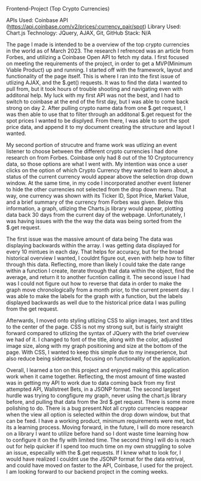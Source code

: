 
Frontend-Project (Top Crypto Currencies)

APIs Used: Coinbase API (https://api.coinbase.com/v2/prices/:currency_pair/spot)
Library Used: Chart.js
Technology: JQuery, AJAX, Git, GitHub
Stack: N/A

The page I made is intended to be a overview of the top crypto currencies in the world as of March 2023. The research I refrenced was an article from Forbes, and utilizing a Coinbase Open API to fetch my data. I first focused on meeting the requirements of the project, in order to get a MVP(Minimum Viable Product) up and running. I started off with the framework, layout and functionality of the page itself. This is where I ran into the first issue of utlizing AJAX, and the  $.get() requests. It was to find the data I wanted to pull from, but it took hours of trouble shooting and navigating even with additonal help.  My luck with my first API was not the best, and I had to switch to coinbase at the end of the first day, but I was able to come back strong on day 2. After pulling crypto name data from one $.get request, I was then able to use that to filter through an additonal $.get request for the spot prices I wanted to be displyed. From there, I was able to sort the spot price data, and append it to my document creating the structure and layout I wanted. 

My second portion of strucutre and frame work was utlizing an event listener to choose between the different crypto currencies I had done research on from Forbes. Coinbase only had 8 out of the 10 Cryptocurrency data, so those options are what I went with. My intention was once a user clicks on the option of which Crypto Currency they wanted to learn about, a status of the current currency would appear above the selection drop down window. At the same time, in my code I incorporated another event listener to hide the other currencies not selected from the drop down menu. That way, one currency was shown with its Ticker ID, Spot Price, Market Value, and a brief summary of the currency from Forbes was given. Below this information, a graph, utlizing the Charts.js library would appear, plotting data back 30 days from the current day of the webpage. Unfortunately, I was having issues with the the way the data was being sorted from the $.get request. 

The first issue was the massive amount of data being The data was displaying backwards within the array. I was getting data displayed for every 10 mintues in each day. That helps for accuracy, but for the broad historical overview I wanted, I couldnt figure out, even with help how to filter through this data. Reflecting, more than likely I could take the date range within a function I create, iterate through that data within the object, find the average, and return it to another fucntion calling it. The second issue I had was I could not figure out how to reverse that data in order to make the graph move chronologically from a month prior, to the current present day. I was able to make the labels for the graph with a function, but the labels displayed backwards as well due to the historical price data I was pulling from the get request. 

Afterwards, I moved onto styling utlizing CSS to align images, text and titles to the center of the page. CSS is not my strong suit, but is fairly straight forward compared to utlizing the syntax of JQuery with the brief overview we had of it. I changed to font of the title, along with the color, adjusted image size, along with my graph positioning and size at the bottom of the page. With CSS, I wanted to keep this simple due to my inexperience, but also reduce being sidetracked, focusing on functionality of the application. 

Overall, I learned a ton on this project and enjoyed making this application work when it came together. Reflecting, the most amount of time wasted was in getting my API to work due to data coming back from my first attempted API, Wallstreet Bets, in a JSONP format. The second largest hurdle was trying to congfigure my graph, never using the chart.js library before, and pulling that data from the 3rd $.get request. There is some more polishing to do. There is a bug present.Not all crypto currencies reappear when the view all option is selected within the drop down window, but that can be fxed. I have a working product, minimum requirements were met, but its a learning process. Moving forward, in the future, I will do more research on a library I want to utilize before hand so I dont waste time learning how to configure it on the fly with limited time. The second thing I will do is reach out for help quicker if I spend too much time on my own struggling to solve an issue, especailly with the $.get requests. If I knew what to look for, I would have realized I couldnt use the JSONP format for the data retrival, and could have moved on faster to the API, Coinbase, I used for the project. I am looking forward to our backend project in the coming weeks.

